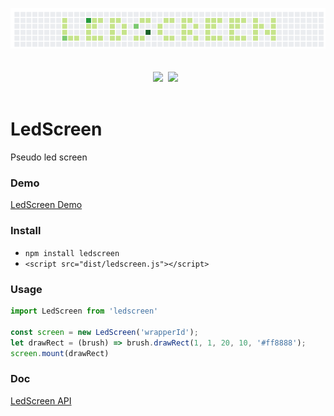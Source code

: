 <p align="center">
  <img src="https://raw.githubusercontent.com/zjhou/ledScreen/master/doc/logo.png" alt="ledScreen" title="ledscreen">
  <br><br>
  <img src="https://img.shields.io/badge/build-passing-green.svg?style=flat-square"/>
  <a href="https://www.npmjs.com/package/ledscreen"><img src="https://img.shields.io/badge/npm-v1.0.8-blue.svg?style=flat-square"/></a>
  <br><br>
</p>


# LedScreen
Pseudo led screen

### Demo
[LedScreen Demo](http://blog.zjhou.me/ledScreen/)

### Install
- `npm install ledscreen`
- `<script src="dist/ledscreen.js"></script>`

### Usage
``` javascript
import LedScreen from 'ledscreen'

const screen = new LedScreen('wrapperId');
let drawRect = (brush) => brush.drawRect(1, 1, 20, 10, '#ff8888');
screen.mount(drawRect)
```

### Doc
[LedScreen API](https://github.com/zjhou/ledScreen/tree/master/doc)
